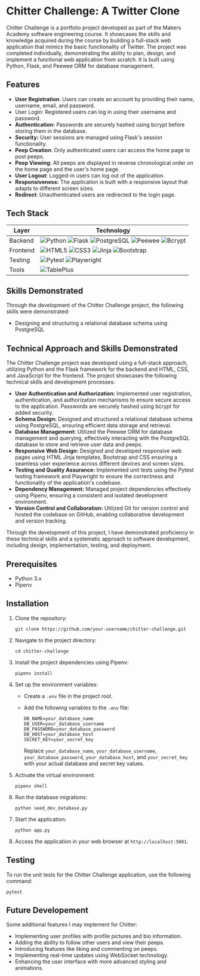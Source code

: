 # Chitter Challenge: A Twitter Clone

Chitter Challenge is a portfolio project developed as part of the Makers Academy software engineering course. It showcases the skills and knowledge acquired during the course by building a full-stack web application that mimics the basic functionality of Twitter. The project was completed individually, demonstrating the ability to plan, design, and implement a functional web application from scratch. It is built using Python, Flask, and Peewee ORM for database management.

## Features

-   **User Registration**: Users can create an account by providing their name, username, email, and password.
-   User Login: Registered users can log in using their username and password.
-   **Authentication:** Passwords are securely hashed using bcrypt before storing them in the database.
-   **Security:** User sessions are managed using Flask's session functionality.
-   **Peep Creation**: Only authenticated users can access the home page to post peeps.
-   **Peep Viewing**: All peeps are displayed in reverse chronological order on the home page and the user's home page.
-   **User Logout**: Logged-in users can log out of the application.
-   **Responsiveness:** The application is built with a responsive layout that adapts to different screen sizes.
-   **Redirect**: Unauthenticated users are redirected to the login page.

## Tech Stack

| Layer    | Technology                                                                                                                                                                                                                                                                                                                                                                                                                                 |
| -------- | ------------------------------------------------------------------------------------------------------------------------------------------------------------------------------------------------------------------------------------------------------------------------------------------------------------------------------------------------------------------------------------------------------------------------------------------ |
| Backend  | ![Python](https://img.shields.io/badge/python-3670A0?style=flat&logo=python&logoColor=ffdd54) ![Flask](https://img.shields.io/badge/flask-%23000.svg?style=flat&logo=flask&logoColor=white) ![PostgreSQL](https://img.shields.io/badge/PostgreSQL-%23316192.svg?style=flat&logo=postgresql&logoColor=white) ![Peewee](https://img.shields.io/badge/Peewee-ORM-blue) ![Bcrypt](https://img.shields.io/badge/Bcrypt-Password%20Hashing-blue) |
| Frontend | ![HTML5](https://img.shields.io/badge/html5-%23E34F26.svg?style=flat&logo=html5&logoColor=white) ![CSS3](https://img.shields.io/badge/css3-%231572B6.svg?style=flat&logo=css3&logoColor=white) ![Jinja](https://img.shields.io/badge/Jinja-Templating-red) ![Bootstrap](https://img.shields.io/badge/Bootstrap-CSS%20Framework-blueviolet)                                                                                                 |
| Testing  | ![Pytest](https://img.shields.io/badge/Pytest-Testing-blue) ![Playwright](https://img.shields.io/badge/Playwright-End--to--End%20Testing-green)                                                                                                                                                                                                                                                                                            |
| Tools    | ![TablePlus](https://img.shields.io/badge/TablePlus-Database%20GUI-blue)                                                                                                                                                                                                                                                                                                                                                                   |

## Skills Demonstrated

Through the development of the Chitter Challenge project, the following skills were demonstrated:

-   Designing and structuring a relational database schema using PostgreSQL

## Technical Approach and Skills Demonstrated

The Chitter Challenge project was developed using a full-stack approach, utilizing Python and the Flask framework for the backend and HTML, CSS, and JavaScript for the frontend. The project showcases the following technical skills and development processes:

-   **User Authentication and Authorization:** Implemented user registration, authentication, and authorization mechanisms to ensure secure access to the application. Passwords are securely hashed using bcrypt for added security.
-   **Schema Design:** Designed and structured a relational database schema using PostgreSQL, ensuring efficient data storage and retrieval.
-   **Database Management:** Utilized the Peewee ORM for database management and querying, effectively interacting with the PostgreSQL database to store and retrieve user data and peeps.
-   **Responsive Web Design:** Designed and developed responsive web pages using HTML Jinja templates, Bootstrap and CSS ensuring a seamless user experience across different devices and screen sizes.
-   **Testing and Quality Assurance:** Implemented unit tests using the Pytest testing framework and Playwright to ensure the correctness and functionality of the application's codebase.
-   **Dependency Management:** Managed project dependencies effectively using Pipenv, ensuring a consistent and isolated development environment.
-   **Version Control and Collaboration:** Utilized Git for version control and hosted the codebase on GitHub, enabling collaborative development and version tracking.

Through the development of this project, I have demonstrated proficiency in these technical skills and a systematic approach to software development, including design, implementation, testing, and deployment.

## Prerequisites

-   Python 3.x
-   Pipenv

## Installation

1. Clone the repository:

    ```
    git clone https://github.com/your-username/chitter-challenge.git
    ```

2. Navigate to the project directory:

    ```
    cd chitter-challenge
    ```

3. Install the project dependencies using Pipenv:

    ```
    pipenv install
    ```

4. Set up the environment variables:

    - Create a `.env` file in the project root.
    - Add the following variables to the `.env` file:

        ```
        DB_NAME=your_database_name
        DB_USER=your_database_username
        DB_PASSWORD=your_database_password
        DB_HOST=your_database_host
        SECRET_KEY=your_secret_key
        ```

        Replace `your_database_name`, `your_database_username`, `your_database_password`, `your_database_host`, and `your_secret_key` with your actual database and secret key values.

5. Activate the virtual environment:

    ```
    pipenv shell
    ```

6. Run the database migrations:

    ```
    python seed_dev_database.py
    ```

7. Start the application:

    ```
    python app.py
    ```

8. Access the application in your web browser at `http://localhost:5001`.

## Testing

To run the unit tests for the Chitter Challenge application, use the following command:

```
pytest
```

## Future Developement

Some additional features I may implement for Chitter:

-   Implementing user profiles with profile pictures and bio information.
-   Adding the ability to follow other users and view their peeps.
-   Introducing features like liking and commenting on peeps.
-   Implementing real-time updates using WebSocket technology.
-   Enhancing the user interface with more advanced styling and animations.
